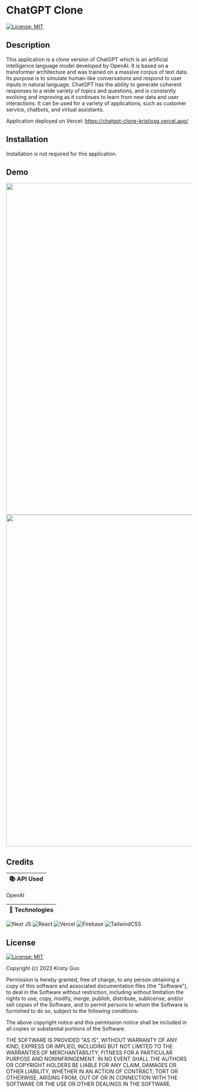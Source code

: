 # ChatGPT Clone
[![License: MIT](https://img.shields.io/badge/License-MIT-yellow.svg)](https://opensource.org/licenses/MIT)

## Description
This application is a clone version of ChatGPT which is an artificial intelligence language model developed by OpenAI. It is based on a transformer architecture and was trained on a massive corpus of text data. Its purpose is to simulate human-like conversations and respond to user inputs in natural language. ChatGPT has the ability to generate coherent responses to a wide variety of topics and questions, and is constantly evolving and improving as it continues to learn from new data and user interactions. It can be used for a variety of applications, such as customer service, chatbots, and virtual assistants.

Application deployed on Vercel: https://chatgpt-clone-kristixxg.vercel.app/

## Installation
Installation is not required for this application. 

## Demo
<img src="./public/demo.gif" width=900px>
<img src="./public/responsive.gif" width=900px>


## Credits


| 📚 API Used|
| :------------- |
OpenAI


| 🔎 Technologies|
| :------------- |
![Next JS](https://img.shields.io/badge/Next-black?style=for-the-badge&logo=next.js&logoColor=white)
 ![React](https://img.shields.io/badge/react-%2320232a.svg?style=for-the-badge&logo=react&logoColor=%2361DAFB) 
 ![Vercel](https://img.shields.io/badge/vercel-%23000000.svg?style=for-the-badge&logo=vercel&logoColor=white)
 ![Firebase](https://img.shields.io/badge/Firebase-039BE5?style=for-the-badge&logo=Firebase&logoColor=white)
![TailwindCSS](https://img.shields.io/badge/tailwindcss-%2338B2AC.svg?style=for-the-badge&logo=tailwind-css&logoColor=white)







## License
[![License: MIT](https://img.shields.io/badge/License-MIT-yellow.svg)](https://opensource.org/licenses/MIT)

Copyright (c) 2023 Kristy Guo 

Permission is hereby granted, free of charge, to any person obtaining a copy
of this software and associated documentation files (the "Software"), to deal
in the Software without restriction, including without limitation the rights
to use, copy, modify, merge, publish, distribute, sublicense, and/or sell
copies of the Software, and to permit persons to whom the Software is
furnished to do so, subject to the following conditions:

The above copyright notice and this permission notice shall be included in all
copies or substantial portions of the Software.

THE SOFTWARE IS PROVIDED "AS IS", WITHOUT WARRANTY OF ANY KIND, EXPRESS OR
IMPLIED, INCLUDING BUT NOT LIMITED TO THE WARRANTIES OF MERCHANTABILITY,
FITNESS FOR A PARTICULAR PURPOSE AND NONINFRINGEMENT. IN NO EVENT SHALL THE
AUTHORS OR COPYRIGHT HOLDERS BE LIABLE FOR ANY CLAIM, DAMAGES OR OTHER
LIABILITY, WHETHER IN AN ACTION OF CONTRACT, TORT OR OTHERWISE, ARISING FROM,
OUT OF OR IN CONNECTION WITH THE SOFTWARE OR THE USE OR OTHER DEALINGS IN THE
SOFTWARE.